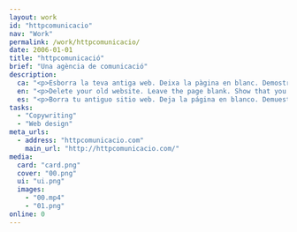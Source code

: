 ```yaml
---
layout: work
id: "httpcomunicacio"
nav: "Work"
permalink: /work/httpcomunicacio/
date: 2006-01-01
title: "httpcomunicació"
brief: "Una agència de comunicació"
description:
  ca: "<p>Esborra la teva antiga web. Deixa la pàgina en blanc. Demostra que ets una agència de comunicació.</p><p>Aquesta petita peça va ser premiada amb un Sol de Plata, un Laus i un ADCE Gold entre 2006 i 2007.</p>"
  en: "<p>Delete your old website. Leave the page blank. Show that you are a communication agency.</p><p>This little piece was awarded one <em>Sol de Plata</em>, one Laus and one ADCE Gold between 2006 and 2007.</p>"
  es: "<p>Borra tu antiguo sitio web. Deja la página en blanco. Demuestra que eres una agencia de comunicación.</p><p>Esta pequeña pieza fue premiada con un Sol de Plata, un Laus y un ADCE Gold entre 2006 y 2007.</p>"
tasks:
  - "Copywriting"
  - "Web design"
meta_urls:
  - address: "httpcomunicacio.com"
    main_url: "http://httpcomunicacio.com/"
media:
  card: "card.png"
  cover: "00.png"
  ui: "ui.png"
  images:
    - "00.mp4"
    - "01.png"
online: 0
---
```

